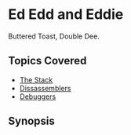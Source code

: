 # Ed Edd and Eddie
Buttered Toast, Double Dee.
## Topics Covered

- [The Stack](/binary-exploitation/what-is-the-stack/)
- [Dissassemblers](/reverse-engineering/what-are-disassemblers/)
- [Debuggers](/reverse-engineering/what-is-gdb/)
## Synopsis

